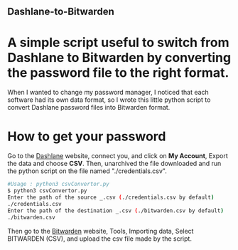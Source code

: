 ## Dashlane-to-Bitwarden
# A simple script useful to switch from Dashlane to Bitwarden by converting the password file to the right format.
When I wanted to change my password manager, I noticed that each software had its own data format, so I wrote this little python script to convert Dashlane password files into Bitwarden format.

# How to get your password
Go to the [Dashlane](https://www.dashlane.com/)  website, connect you, and click on **My Account**, Export the data and choose **CSV**.
Then, unarchived the file downloaded and run the python script on the file named "./credentials.csv". 

```sh
#Usage : python3 csvConvertor.py
$ python3 csvConvertor.py
Enter the path of the source _.csv (./credentials.csv by default) 
./credentials.csv
Enter the path of the destination _.csv (./bitwarden.csv by default)
./bitwarden.csv
```
Then go to the [Bitwarden](bitwarden.com) website, Tools, Importing data, Select BITWARDEN (CSV), and upload the csv file made by the script.

